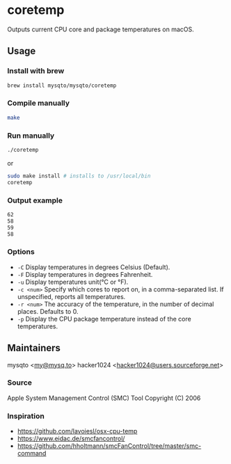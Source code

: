 # coretemp

Outputs current CPU core and package temperatures on macOS. 

## Usage 

### Install with brew

```bash
brew install mysqto/mysqto/coretemp
```

### Compile manually

```bash
make
```

### Run manually

```bash
./coretemp
```

or

```bash
sudo make install # installs to /usr/local/bin
coretemp
```

### Output example

```bash
62
58
59
58
```

### Options

* `-C` Display temperatures in degrees Celsius (Default).
* `-F` Display temperatures in degrees Fahrenheit.
* `-u` Display temperatures unit(°C or °F).
* `-c <num>` Specify which cores to report on, in a comma-separated list. If unspecified, reports all temperatures.
* `-r <num>`  The accuracy of the temperature, in the number of decimal places. Defaults to 0.
* `-p` Display the CPU package temperature instead of the core temperatures.
 
## Maintainers

mysqto \<my@mysq.to\>
hacker1024 \<hacker1024@users.sourceforge.net\>

### Source

Apple System Management Control (SMC) Tool 
Copyright (C) 2006

### Inspiration

* <https://github.com/lavoiesl/osx-cpu-temp>
* <https://www.eidac.de/smcfancontrol/>
* <https://github.com/hholtmann/smcFanControl/tree/master/smc-command>
